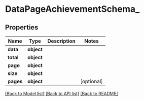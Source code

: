 # DataPageAchievementSchema_

## Properties
Name | Type | Description | Notes
------------ | ------------- | ------------- | -------------
**data** | **object** |  | 
**total** | **object** |  | 
**page** | **object** |  | 
**size** | **object** |  | 
**pages** | **object** |  | [optional] 

[[Back to Model list]](../README.md#documentation-for-models) [[Back to API list]](../README.md#documentation-for-api-endpoints) [[Back to README]](../README.md)

